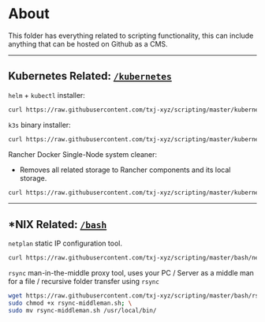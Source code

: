 # About

This folder has everything related to scripting functionality, this can include anything that can be hosted on Github as a CMS.

---

## Kubernetes Related: [`/kubernetes`](https://github.com/txj-xyz/scripting/tree/master/kubernetes/)

`helm` + `kubectl` installer:
```bash
curl https://raw.githubusercontent.com/txj-xyz/scripting/master/kubernetes/helm-kubectl.sh | bash
```

`k3s` binary installer:

```bash
curl https://raw.githubusercontent.com/txj-xyz/scripting/master/kubernetes/k3s-installer.sh | bash
```

Rancher Docker Single-Node system cleaner:
 - Removes all related storage to Rancher components and its local storage.

```bash
curl https://raw.githubusercontent.com/txj-xyz/scripting/master/kubernetes/rancher-clean-node.sh | bash
```



---
## *NIX Related: [`/bash`](https://github.com/txj-xyz/scripting/tree/master/bash/)

`netplan` static IP configuration tool.

```bash
curl https://raw.githubusercontent.com/txj-xyz/scripting/master/bash/netplan-static-ip-tool.sh | bash
```

`rsync` man-in-the-middle proxy tool, uses your PC / Server as a middle man for a file / recursive folder transfer using `rsync` 

```bash
wget https://raw.githubusercontent.com/txj-xyz/scripting/master/bash/rsync-middleman.sh; \
sudo chmod +x rsync-middleman.sh; \
sudo mv rsync-middleman.sh /usr/local/bin/
```
